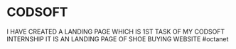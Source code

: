 # CODSOFT
I HAVE CREATED A LANDING PAGE WHICH IS 1ST TASK OF MY CODSOFT INTERNSHIP IT IS AN  LANDING PAGE OF SHOE BUYING WEBSITE #octanet
